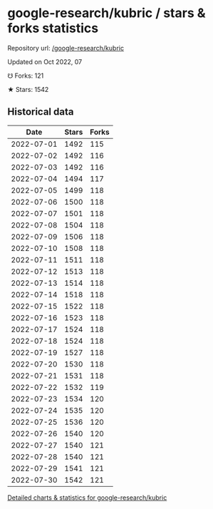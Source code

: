 # google-research/kubric / stars & forks statistics

Repository url: [/google-research/kubric](https://github.com/google-research/kubric)

Updated on Oct 2022, 07

☋ Forks: 121

★ Stars: 1542

## Historical data
| Date | Stars | Forks |
|------|-------|-------|
| 2022-07-01 | 1492 | 115 | 
| 2022-07-02 | 1492 | 116 | 
| 2022-07-03 | 1492 | 116 | 
| 2022-07-04 | 1494 | 117 | 
| 2022-07-05 | 1499 | 118 | 
| 2022-07-06 | 1500 | 118 | 
| 2022-07-07 | 1501 | 118 | 
| 2022-07-08 | 1504 | 118 | 
| 2022-07-09 | 1506 | 118 | 
| 2022-07-10 | 1508 | 118 | 
| 2022-07-11 | 1511 | 118 | 
| 2022-07-12 | 1513 | 118 | 
| 2022-07-13 | 1514 | 118 | 
| 2022-07-14 | 1518 | 118 | 
| 2022-07-15 | 1522 | 118 | 
| 2022-07-16 | 1523 | 118 | 
| 2022-07-17 | 1524 | 118 | 
| 2022-07-18 | 1524 | 118 | 
| 2022-07-19 | 1527 | 118 | 
| 2022-07-20 | 1530 | 118 | 
| 2022-07-21 | 1531 | 118 | 
| 2022-07-22 | 1532 | 119 | 
| 2022-07-23 | 1534 | 120 | 
| 2022-07-24 | 1535 | 120 | 
| 2022-07-25 | 1536 | 120 | 
| 2022-07-26 | 1540 | 120 | 
| 2022-07-27 | 1540 | 121 | 
| 2022-07-28 | 1540 | 121 | 
| 2022-07-29 | 1541 | 121 | 
| 2022-07-30 | 1542 | 121 | 


[Detailed charts & statistics for google-research/kubric](https://reviewgithub.com/rep/google-research/kubric)
